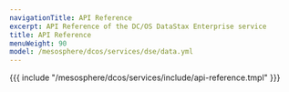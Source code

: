 ```yaml
---
navigationTitle: API Reference
excerpt: API Reference of the DC/OS DataStax Enterprise service
title: API Reference
menuWeight: 90
model: /mesosphere/dcos/services/dse/data.yml
---
```


{{{ include "/mesosphere/dcos/services/include/api-reference.tmpl" }}}
